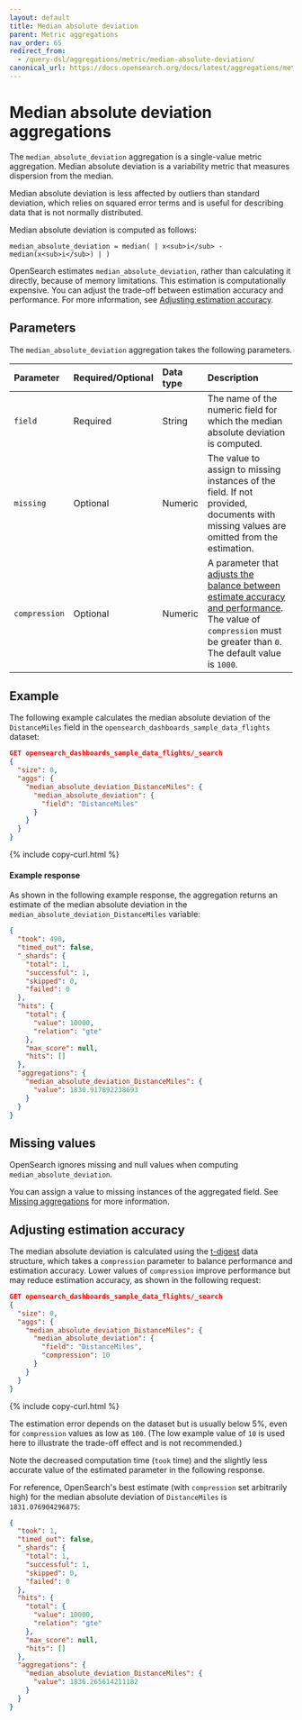 ```yaml
---
layout: default
title: Median absolute deviation
parent: Metric aggregations
nav_order: 65
redirect_from:
  - /query-dsl/aggregations/metric/median-absolute-deviation/
canonical_url: https://docs.opensearch.org/docs/latest/aggregations/metric/median-absolute-deviation/
---
```


# Median absolute deviation aggregations

The `median_absolute_deviation` aggregation is a single-value metric aggregation. Median absolute deviation is a variability metric that measures dispersion from the median.

Median absolute deviation is less affected by outliers than standard deviation, which relies on squared error terms and is useful for describing data that is not normally distributed.

Median absolute deviation is computed as follows:

```
median_absolute_deviation = median( | x<sub>i</sub> - median(x<sub>i</sub>) | )
```


OpenSearch estimates `median_absolute_deviation`, rather than calculating it directly, because of memory limitations. This estimation is computationally expensive. You can adjust the trade-off between estimation accuracy and performance. For more information, see [Adjusting estimation accuracy](https://github.com/opensearch-project/documentation-website/pull/9453/files#adjusting-estimation-accuracy).

## Parameters

The `median_absolute_deviation` aggregation takes the following parameters.

| Parameter | Required/Optional | Data type      | Description |
| :--       | :--               | :--            | :--         |
| `field`   | Required          | String         | The name of the numeric field for which the median absolute deviation is computed. |
| `missing` | Optional          | Numeric        | The value to assign to missing instances of the field. If not provided, documents with missing values are omitted from the estimation. |
| `compression` | Optional          | Numeric        | A parameter that [adjusts the balance between estimate accuracy and performance](#adjusting-estimation-accuracy). The value of `compression` must be greater than `0`. The default value is `1000`. |

## Example

The following example calculates the median absolute deviation of the `DistanceMiles` field in the `opensearch_dashboards_sample_data_flights` dataset:

```json
GET opensearch_dashboards_sample_data_flights/_search
{
  "size": 0,
  "aggs": {
    "median_absolute_deviation_DistanceMiles": {
      "median_absolute_deviation": {
        "field": "DistanceMiles"
      }
    }
  }
}
```
{% include copy-curl.html %}

#### Example response

As shown in the following example response, the aggregation returns an estimate of the median absolute deviation in the `median_absolute_deviation_DistanceMiles` variable:

```json
{
  "took": 490,
  "timed_out": false,
  "_shards": {
    "total": 1,
    "successful": 1,
    "skipped": 0,
    "failed": 0
  },
  "hits": {
    "total": {
      "value": 10000,
      "relation": "gte"
    },
    "max_score": null,
    "hits": []
  },
  "aggregations": {
    "median_absolute_deviation_DistanceMiles": {
      "value": 1830.917892238693
    }
  }
}
```

## Missing values

OpenSearch ignores missing and null values when computing `median_absolute_deviation`.

You can assign a value to missing instances of the aggregated field. See [Missing aggregations]({{site.url}}{{site.baseurl}}/aggregations/bucket/missing/) for more information.

## Adjusting estimation accuracy

The median absolute deviation is calculated using the [t-digest](https://github.com/tdunning/t-digest/tree/main) data structure, which takes a `compression` parameter to balance performance and estimation accuracy. Lower values of `compression` improve performance but may reduce estimation accuracy, as shown in the following request:

```json
GET opensearch_dashboards_sample_data_flights/_search
{
  "size": 0,
  "aggs": {
    "median_absolute_deviation_DistanceMiles": {
      "median_absolute_deviation": {
        "field": "DistanceMiles",
        "compression": 10
      }
    }
  }
}
```
{% include copy-curl.html %}

The estimation error depends on the dataset but is usually below 5%, even for `compression` values as low as `100`. (The low example value of `10` is used here to illustrate the trade-off effect and is not recommended.)

Note the decreased computation time (`took` time) and the slightly less accurate value of the estimated parameter in the following response.

For reference, OpenSearch's best estimate (with `compression` set arbitrarily high) for the median absolute deviation of `DistanceMiles` is `1831.076904296875`:


```json
{
  "took": 1,
  "timed_out": false,
  "_shards": {
    "total": 1,
    "successful": 1,
    "skipped": 0,
    "failed": 0
  },
  "hits": {
    "total": {
      "value": 10000,
      "relation": "gte"
    },
    "max_score": null,
    "hits": []
  },
  "aggregations": {
    "median_absolute_deviation_DistanceMiles": {
      "value": 1836.265614211182
    }
  }
}
```
